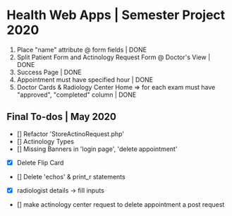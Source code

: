 # Health Web Apps | Semester Project 2020

1. Place "name" attribute @ form fields | DONE
2. Split Patient Form and Actinology Request Form @ Doctor's View | DONE
3. Success Page | DONE
4. Appointment must have specified hour | DONE
5. Doctor Cards & Radiology Center Home => for each exam must have "approved", "completed" column | DONE

## Final To-dos | May 2020

- [] Refactor 'StoreActinoRequest.php'
- [] Actinology Types
- [] Missing Banners in 'login page', 'delete appointment'
- [x] Delete Flip Card
- [] Delete 'echos' & print_r statements
- [x] radiologist details -> fill inputs
- [] make actinology center request to delete appointment a post request
